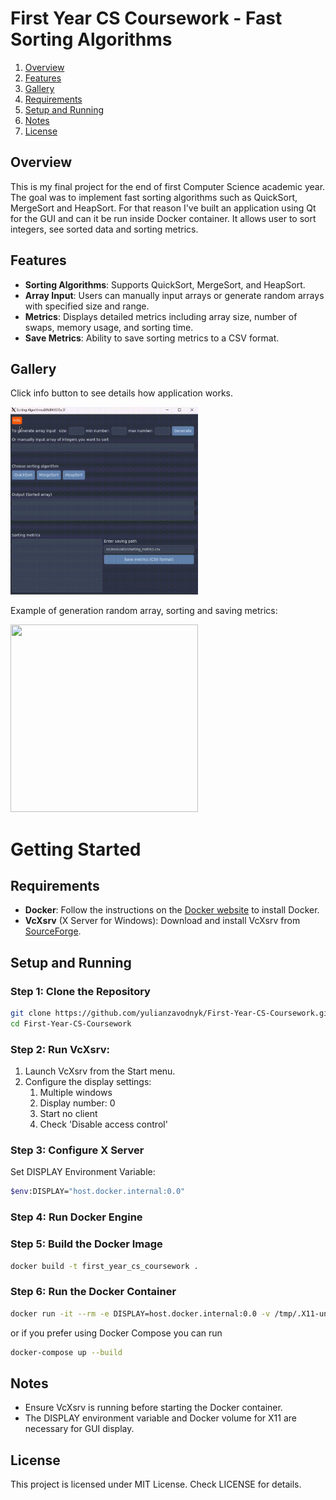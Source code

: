 # First Year CS Coursework - Fast Sorting Algorithms

1. [Overview](#overview)
2. [Features](#features)
3. [Gallery](#gallery)
4. [Requirements](#requirements)
5. [Setup and Running](#setup-and-running)
6. [Notes](#notes)
7. [License](#license)

## Overview
This is my final project for the end of first Computer Science academic year. 
The goal was to implement fast sorting algorithms such as QuickSort, MergeSort and HeapSort.
For that reason I've built an application using Qt for the GUI and can it be run inside Docker container. 
It allows user to sort integers, see sorted data and sorting metrics.

## Features
- **Sorting Algorithms**: Supports QuickSort, MergeSort, and HeapSort.
- **Array Input**: Users can manually input arrays or generate random arrays with specified size and range.
- **Metrics**: Displays detailed metrics including array size, number of swaps, memory usage, and sorting time.
- **Save Metrics**: Ability to save sorting metrics to a CSV format.

## Gallery
Click info button to see details how application works.

<img src="docs/gallery/info.gif" width="300" height="300"/>

Example of generation random array, sorting and saving metrics:

<img src="docs/gallery/sorting_example.gif" width="300" height="300"/>

# Getting Started

## Requirements

- **Docker**: Follow the instructions on the [Docker website](https://www.docker.com/get-started) to install Docker.
- **VcXsrv** (X Server for Windows): Download and install VcXsrv from [SourceForge](https://sourceforge.net/projects/vcxsrv/).

## Setup and Running

### Step 1: Clone the Repository
```sh
git clone https://github.com/yulianzavodnyk/First-Year-CS-Coursework.git
cd First-Year-CS-Coursework
```

### Step 2: Run VcXsrv:
1. Launch VcXsrv from the Start menu.
2. Configure the display settings:
   1. Multiple windows
   2. Display number: 0
   3. Start no client
   4. Check 'Disable access control'

### Step 3: Configure X Server
Set DISPLAY Environment Variable:
```sh
$env:DISPLAY="host.docker.internal:0.0"
```

### Step 4: Run Docker Engine

### Step 5: Build the Docker Image
```sh
docker build -t first_year_cs_coursework .
```

### Step 6: Run the Docker Container
```sh
docker run -it --rm -e DISPLAY=host.docker.internal:0.0 -v /tmp/.X11-unix:/tmp/.X11-unix first_year_cs_coursework
```
or if you prefer using Docker Compose you can run
```sh
docker-compose up --build
```

## Notes
- Ensure VcXsrv is running before starting the Docker container.
- The DISPLAY environment variable and Docker volume for X11 are necessary for GUI display.

## License
This project is licensed under MIT License. Check LICENSE for details.

